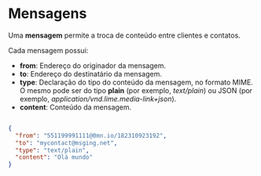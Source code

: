 # Mensagens

Uma **mensagem** permite a troca de conteúdo entre clientes e contatos.

Cada mensagem possui:
- **from**: Endereço do originador da mensagem.
- **to**: Endereço do destinatário da mensagem.
- **type**: Declaração do tipo do conteúdo da mensagem, no formato MIME. O mesmo pode ser do tipo **plain** (por exemplo, *text/plain*) ou JSON (por exemplo, *application/vnd.lime.media-link+json*). 
- **content**: Conteúdo da mensagem.

```json

{
  "from": "551199991111@0mn.io/182310923192",
  "to": "mycontact@msging.net",
  "type": "text/plain",
  "content": "Olá mundo"
}

```

